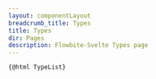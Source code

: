 ```yaml
---
layout: componentLayout
breadcrumb_title: Types
title: Types
dir: Pages
description: Flowbite-Svelte Types page
---
```


<script>
  // TODO: Does not build on the server - need to work on it
  // import Prism from 'prismjs';
  // import 'prism-svelte';
  // import "prismjs/components/prism-typescript";
  // const highlighted = Prism.highlight(TypeList, Prism.languages.js, 'js');

  // Load assets as strings
  import TypeList from '../../../lib/types.js?raw';
  
</script>

<pre><code>{@html TypeList}</code></pre>

